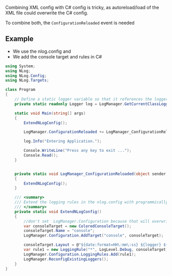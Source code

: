 Combining XML config with C# config is tricky, as autoreload/load of the XML file could overwrite the C# config.

To combine both, the `ConfigurationReloaded` event is needed

## Example

- We use the nlog.config and
- We add the console target and rules in C#

```c#
using System;
using NLog;
using NLog.Config;
using NLog.Targets;

class Program
{
    // Define a static logger variable so that it references the logger instanced named "Scribe"
    private static readonly Logger log = LogManager.GetCurrentClassLogger();

    static void Main(string[] args)
    {
        ExtendNLogConfig();

        LogManager.ConfigurationReloaded += LogManager_ConfigurationReloaded;

        log.Info("Entering Application.");

        Console.WriteLine("Press any key to exit ...");
        Console.Read();
    }


    private static void LogManager_ConfigurationReloaded(object sender, LoggingConfigurationReloadedEventArgs e)
    {
        ExtendNLogConfig();
    }

    /// <summary>
    /// Extend the logging rules in the nlog.config with programmically rules.
    /// </summary>
    private static void ExtendNLogConfig()
    {
        //don't set  LogManager.Configuration because that will overwrite the nlog.config settings
        var consoleTarget = new ColoredConsoleTarget();
        consoleTarget.Name = "console";
        LogManager.Configuration.AddTarget("console", consoleTarget);

        consoleTarget.Layout = @"${date:format=HH\:mm\:ss} ${logger} ${message} ${exception} ${event-context:item=MyValue}";
        var rule1 = new LoggingRule("*", LogLevel.Debug, consoleTarget);
        LogManager.Configuration.LoggingRules.Add(rule1);
        LogManager.ReconfigExistingLoggers();
    }
}

```